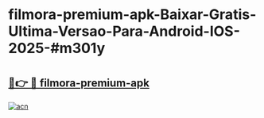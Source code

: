 # filmora-premium-apk-Baixar-Gratis-Ultima-Versao-Para-Android-IOS-2025-#m301y

# <h2><a href="https://ainizakaria.my?title=filmora-premium-apk&ref=24M">🔗👉 🔴 filmora-premium-apk</a></h2>

[![acn](https://github.com/user-attachments/assets/0f9c940e-d8b0-45ae-aac7-cd30a18b3e1c)](https://ainizakaria.my?title=filmora-premium-apk&ref=24M)

